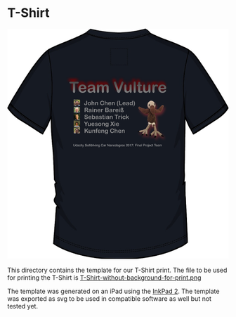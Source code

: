 # T-Shirt

![](./T-Shirt-sample-print.png)

This directory contains the template for our T-Shirt print. The file to be used for printing the T-Shirt is 
[T-Shirt-without-background-for-print.png](https://github.com/diyjac/SDC-System-Integration/blob/rainer-rev3/imgs/T-Shirt/T-Shirt-without-background-for-print.png)


The template was generated on an iPad using the [InkPad 2](https://itunes.apple.com/de/app/inkpad-2/id988700301?mt=8). The template was exported as svg to be used in compatible software as well but not tested yet. 

